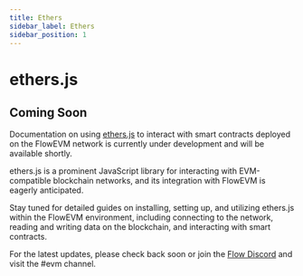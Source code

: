 ```yaml
---
title: Ethers
sidebar_label: Ethers
sidebar_position: 1
---
```


# ethers.js

## Coming Soon

Documentation on using [ethers.js](https://docs.ethers.org/v5/) to interact with smart contracts deployed on the FlowEVM network is currently under development and will be available shortly.

ethers.js is a prominent JavaScript library for interacting with EVM-compatible blockchain networks, and its integration with FlowEVM is eagerly anticipated.

Stay tuned for detailed guides on installing, setting up, and utilizing ethers.js within the FlowEVM environment, including connecting to the network, reading and writing data on the blockchain, and interacting with smart contracts.

For the latest updates, please check back soon or join the [Flow Discord](https://discord.gg/flow) and visit the #evm channel.